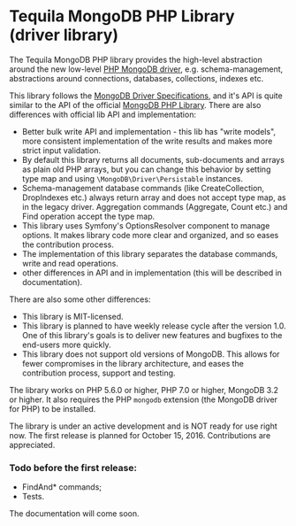 # Tequila MongoDB PHP Library (driver library)

The Tequila MongoDB PHP library provides the high-level abstraction around the new low-level [PHP MongoDB driver](https://github.com/mongodb/mongo-php-driver), e.g.
schema-management, abstractions around connections, databases, collections, indexes etc.

This library follows the [MongoDB Driver Specifications](https://github.com/mongodb/specifications), and it's API is quite similar to the API of the official [MongoDB PHP Library](https://github.com/mongodb/mongo-php-library).
There are also differences with official lib API and implementation:
- Better bulk write API and implementation - this lib has "write models", more consistent implementation of the write results and makes more strict input validation.
- By default this library returns all documents, sub-documents and arrays as plain old PHP arrays, but you can change this behavior by setting type map and using `\MongoDB\Driver\Persistable` instances.
- Schema-management database commands (like CreateCollection, DropIndexes etc.) always return array and does not accept type map, as in the legacy driver. Aggregation commands (Aggregate, Count etc.) and Find operation accept the type map.
- This library uses Symfony's OptionsResolver component to manage options. It makes library code more clear and organized, and so eases the contribution process.
- The implementation of this library separates the database commands, write and read operations.
- other differences in API and in implementation (this will be described in documentation).

There are also some other differences:
- This library is MIT-licensed.
- This library is planned to have weekly release cycle after the version 1.0. One of this library's goals is to deliver new features and bugfixes to the end-users more quickly.
- This library does not support old versions of MongoDB. This allows for fewer compromises in the library architecture, and eases the contribution process, support and testing. 

The library works on PHP 5.6.0 or higher, PHP 7.0 or higher, MongoDB 3.2 or higher. It also requires the PHP `mongodb` extension (the MongoDB driver for PHP) to be installed.

The library is under an active development and is NOT ready for use right now. The first release is planned for October 15, 2016.
Contributions are appreciated.

### Todo before the first release:

- FindAnd* commands;
- Tests.

The documentation will come soon.
